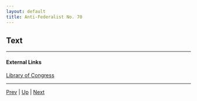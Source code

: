 ```yaml
---
layout: default
title: Anti-Federalist No. 70
---
```


## Text

---
#### External Links
[Library of Congress]()

---

[Prev](69.md) | [Up](README.md) | [Next](71.md)
